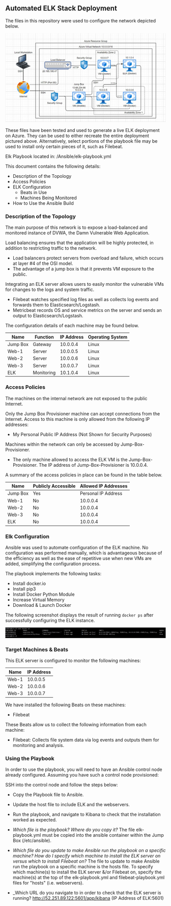 ## Automated ELK Stack Deployment

The files in this repository were used to configure the network depicted below.

![](Diagrams/Diagram.jpg)

These files have been tested and used to generate a live ELK deployment on Azure. They can be used to either recreate the entire deployment pictured above.
Alternatively, select portions of the playbook file may be used to install only certain pieces of it, such as Filebeat.

Elk Playbook located in: /Ansible/elk-playbook.yml

This document contains the following details:
- Description of the Topology
- Access Policies
- ELK Configuration
  - Beats in Use
  - Machines Being Monitored
- How to Use the Ansible Build

### Description of the Topology

The main purpose of this network is to expose a load-balanced and monitored instance of DVWA, the Damn Vulnerable Web Application.

Load balancing ensures that the application will be highly protected, in addition to restricting traffic to the network.
- Load balancers protect servers from overload and failure, which occurs at layer #4 of the OSI model.
- The advantage of a jump box is that it prevents VM exposure to the public.

Integrating an ELK server allows users to easily monitor the vulnerable VMs for changes to the logs and system traffic.
- Filebeat watches specified log files as well as collects log events and forwards them to Elasticsearch/Logstash.
- Metricbeat records OS and service metrics on the server and sends an output to Elasticsearch/Logstash.

The configuration details of each machine may be found below.

| Name     | Function | IP Address | Operating System |
|----------|----------|------------|------------------|
| Jump Box | Gateway  | 10.0.0.4   | Linux            |
| Web-1    | Server   | 10.0.0.5   | Linux            |
| Web-2    | Server   | 10.0.0.6   | Linux            |
| Web-3    | Server   | 10.0.0.7   | Linux            |
| ELK      |Monitoring| 10.1.0.4   | Linux            |

### Access Policies

The machines on the internal network are not exposed to the public Internet. 

Only the Jump Box Provisioner machine can accept connections from the Internet. Access to this machine is only allowed from the following IP addresses:
- My Personal Public IP Address (Not Shown for Security Purposes)

Machines within the network can only be accessed by Jump-Box-Provisioner.
- The only machine allowed to access the ELK VM is the Jump-Box-Provisioner. The IP address of Jump-Box-Provisioner is 10.0.0.4.

A summary of the access policies in place can be found in the table below.

| Name     | Publicly Accessible | Allowed IP Addresses |
|----------|---------------------|----------------------|
| Jump Box |         Yes         | Personal IP Address  |
| Web-1    |         No          | 10.0.0.4             |
| Web-2    |         No          | 10.0.0.4             |
| Web-3    |         No          | 10.0.0.4             |
| ELK      |         No          | 10.0.0.4             |

### Elk Configuration

Ansible was used to automate configuration of the ELK machine.
No configuration was performed manually, which is advantageous because of the efficiency as well as the ease of repetitive use when new VMs are added, simplifying the configuration process.

The playbook implements the following tasks:
- Install docker.io
- Install pip3
- Install Docker Python Module
- Increase Virtual Memory
- Download & Launch Docker

The following screenshot displays the result of running `docker ps` after successfully configuring the ELK instance.

![](Images/sebpelk761.JPG)

### Target Machines & Beats
This ELK server is configured to monitor the following machines:

| Name     |      IP Address     |
|----------|---------------------|
| Web-1    |      10.0.0.5       |
| Web-2    |      10.0.0.6       |
| Web-3    |      10.0.0.7       |

We have installed the following Beats on these machines:
- Filebeat

These Beats allow us to collect the following information from each machine:
- Filebeat: Collects file system data via log events and outputs them for monitoring and analysis.

### Using the Playbook
In order to use the playbook, you will need to have an Ansible control node already configured. Assuming you have such a control node provisioned: 

SSH into the control node and follow the steps below:
- Copy the Playbook file to Ansible.
- Update the host file to include ELK and the webservers.
- Run the playbook, and navigate to Kibana to check that the installation worked as expected.

- _Which file is the playbook? Where do you copy it?_ The file elk-playbook.yml must be copied into the ansible container within the Jump Box (/etc/ansible).
- _Which file do you update to make Ansible run the playbook on a specific machine? How do I specify which machine to install the ELK server on versus which to install Filebeat on?_
   The file to update to make Ansible run the playbook on a specific machine is the hosts file.
   To specify which machine(s) to install the ELK server &/or Filebeat on, specify the machine(s) at the top of the elk-playbook.yml and filebeat-playbook.yml files for "hosts" (i.e. webservers). 
- _Which URL do you navigate to in order to check that the ELK server is running? http://52.251.89.122:5601/app/kibana (IP Address of ELK:5601)
